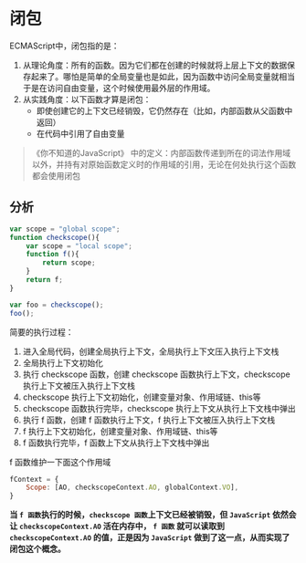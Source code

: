 # 闭包
ECMAScript中，闭包指的是：

1. 从理论角度：所有的函数。因为它们都在创建的时候就将上层上下文的数据保存起来了。哪怕是简单的全局变量也是如此，因为函数中访问全局变量就相当于是在访问自由变量，这个时候使用最外层的作用域。
2. 从实践角度：以下函数才算是闭包：
    - 即使创建它的上下文已经销毁，它仍然存在（比如，内部函数从父函数中返回）
    - 在代码中引用了自由变量
> 《你不知道的JavaScript》 中的定义：内部函数传递到所在的词法作用域以外，并持有对原始函数定义时的作用域的引用，无论在何处执行这个函数都会使用闭包

## 分析
```js
var scope = "global scope";
function checkscope(){
    var scope = "local scope";
    function f(){
        return scope;
    }
    return f;
}

var foo = checkscope();
foo();
```
简要的执行过程：

1. 进入全局代码，创建全局执行上下文，全局执行上下文压入执行上下文栈
2. 全局执行上下文初始化
3. 执行 checkscope 函数，创建 checkscope 函数执行上下文，checkscope 执行上下文被压入执行上下文栈
4. checkscope 执行上下文初始化，创建变量对象、作用域链、this等
5. checkscope 函数执行完毕，checkscope 执行上下文从执行上下文栈中弹出
6. 执行 f 函数，创建 f 函数执行上下文，f 执行上下文被压入执行上下文栈
7. f 执行上下文初始化，创建变量对象、作用域链、this等
8. f 函数执行完毕，f 函数上下文从执行上下文栈中弹出

f 函数维护一下面这个作用域
```js
fContext = {
    Scope: [AO, checkscopeContext.AO, globalContext.VO],
}
```

**当 `f 函数`执行的时候，`checkscope 函数`上下文已经被销毁，但 `JavaScript` 依然会让 `checkscopeContext.AO` 活在内存中， `f 函数` 就可以读取到 `checkscopeContext.AO` 的值，正是因为 `JavaScript` 做到了这一点，从而实现了闭包这个概念。**

